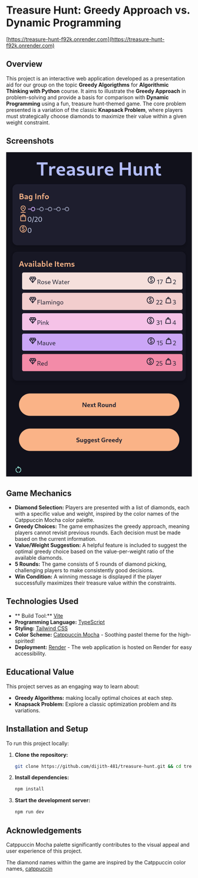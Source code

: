 # Treasure Hunt: Greedy Approach vs. Dynamic Programming

[https://treasure-hunt-f92k.onrender.com](https://treasure-hunt-f92k.onrender.com)

## Overview

This project is an interactive web application developed as a presentation aid for our group on the topic **Greedy Algorigthms** for **Algorithmic Thinking with Python** course. It aims to illustrate the **Greedy Approach** in problem-solving and provide a basis for comparison with **Dynamic Programming** using a fun, treasure hunt-themed game. The core problem presented is a variation of the classic **Knapsack Problem**, where players must strategically choose diamonds to maximize their value within a given weight constraint.

## Screenshots

![Screenshot of the Treasure Hunt Web Application](./assets/screenshot.png)

## Game Mechanics

- **Diamond Selection:** Players are presented with a list of diamonds, each with a specific value and weight, inspired by the color names of the Catppuccin Mocha color palette.
- **Greedy Choices:** The game emphasizes the greedy approach, meaning players cannot revisit previous rounds. Each decision must be made based on the current information.
- **Value/Weight Suggestion:** A helpful feature is included to suggest the optimal greedy choice based on the value-per-weight ratio of the available diamonds.
- **5 Rounds:** The game consists of 5 rounds of diamond picking, challenging players to make consistently good decisions.
- **Win Condition:** A winning message is displayed if the player successfully maximizes their treasure value within the constraints.

## Technologies Used

- ** Build Tool:** [Vite](https://vitejs.dev/)
- **Programming Language:** [TypeScript](https://www.typescriptlang.org/)
- **Styling:** [Tailwind CSS](https://tailwindcss.com/)
- **Color Scheme:** [Catppuccin Mocha](https://github.com/catppuccin/catppuccin) - Soothing pastel theme for the high-spirited!
- **Deployment:** [Render](https://render.com/) - The web application is hosted on Render for easy accessibility.

## Educational Value

This project serves as an engaging way to learn about:

- **Greedy Algorithms:** making locally optimal choices at each step.
- **Knapsack Problem:** Explore a classic optimization problem and its variations.

## Installation and Setup

To run this project locally:

1. **Clone the repository:**

   ```bash
   git clone https://github.com/dijith-481/treasure-hunt.git && cd treasure-hunt
   ```

2. **Install dependencies:**

   ```bash
   npm install
   ```

3. **Start the development server:**

   ```bash
   npm run dev
   ```

## Acknowledgements

Catppuccin Mocha palette significantly contributes to the visual appeal and user experience of this project.

The diamond names within the game are inspired by the Catppuccin color names,
[catppuccin](https://github.com/catppuccin/catppuccin)
